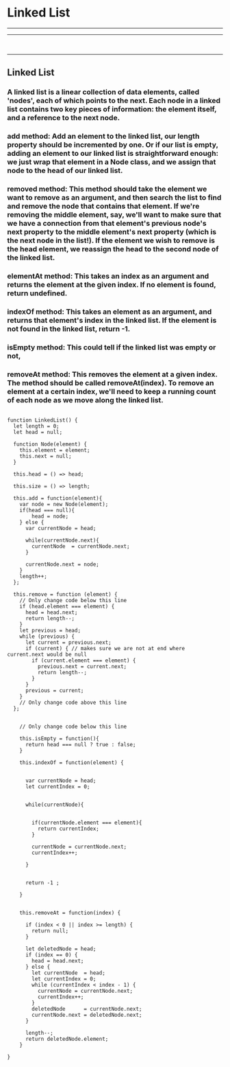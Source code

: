 # Linked List

---

---

<br>

---

## Linked List

### A linked list is a linear collection of data elements, called 'nodes', each of which points to the next. Each node in a linked list contains two key pieces of information: the element itself, and a reference to the next node.

### add method: Add an element to the linked list, our length property should be incremented by one. Or if our list is empty, adding an element to our linked list is straightforward enough: we just wrap that element in a Node class, and we assign that node to the head of our linked list.

### removed method: This method should take the element we want to remove as an argument, and then search the list to find and remove the node that contains that element. If we're removing the middle element, say, we'll want to make sure that we have a connection from that element's previous node's next property to the middle element's next property (which is the next node in the list!). If the element we wish to remove is the head element, we reassign the head to the second node of the linked list.

### elementAt method: This takes an index as an argument and returns the element at the given index. If no element is found, return undefined.

### indexOf method: This takes an element as an argument, and returns that element's index in the linked list. If the element is not found in the linked list, return -1.

### isEmpty method: This could tell if the linked list was empty or not,

### removeAt method: This removes the element at a given index. The method should be called removeAt(index). To remove an element at a certain index, we'll need to keep a running count of each node as we move along the linked list.

```

function LinkedList() {
  let length = 0;
  let head = null;

  function Node(element) {
    this.element = element;
    this.next = null;
  }

  this.head = () => head;

  this.size = () => length;

  this.add = function(element){
    var node = new Node(element);
    if(head === null){
        head = node;
    } else {
      var currentNode = head;

      while(currentNode.next){
        currentNode  = currentNode.next;
      }

      currentNode.next = node;
    }
    length++;
  };

  this.remove = function (element) {
    // Only change code below this line
    if (head.element === element) {
      head = head.next;
      return length--;
    }
    let previous = head;
    while (previous) {
      let current = previous.next;
      if (current) { // makes sure we are not at end where current.next would be null
        if (current.element === element) {
          previous.next = current.next;
          return length--;
        }
      }
      previous = current;
    }
    // Only change code above this line
  };


    // Only change code below this line

    this.isEmpty = function(){
      return head === null ? true : false;
    }

    this.indexOf = function(element) {


      var currentNode = head;
      let currentIndex = 0;


      while(currentNode){


        if(currentNode.element === element){
          return currentIndex;
        }

        currentNode = currentNode.next;
        currentIndex++;

      }


      return -1 ;

    }


    this.removeAt = function(index) {

      if (index < 0 || index >= length) {
        return null;
      }

      let deletedNode = head;
      if (index == 0) {
        head = head.next;
      } else {
        let currentNode  = head;
        let currentIndex = 0;
        while (currentIndex < index - 1) {
          currentNode = currentNode.next;
          currentIndex++;
        }
        deletedNode      = currentNode.next;
        currentNode.next = deletedNode.next;
      }

      length--;
      return deletedNode.element;
    }

}

```
